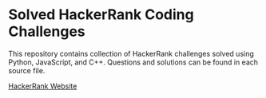 # Solved HackerRank Coding Challenges

This repository contains collection of HackerRank challenges solved using Python, JavaScript, and C++. Questions and solutions can be found in each source file.

[HackerRank Website](https://www.hackerrank.com/)
